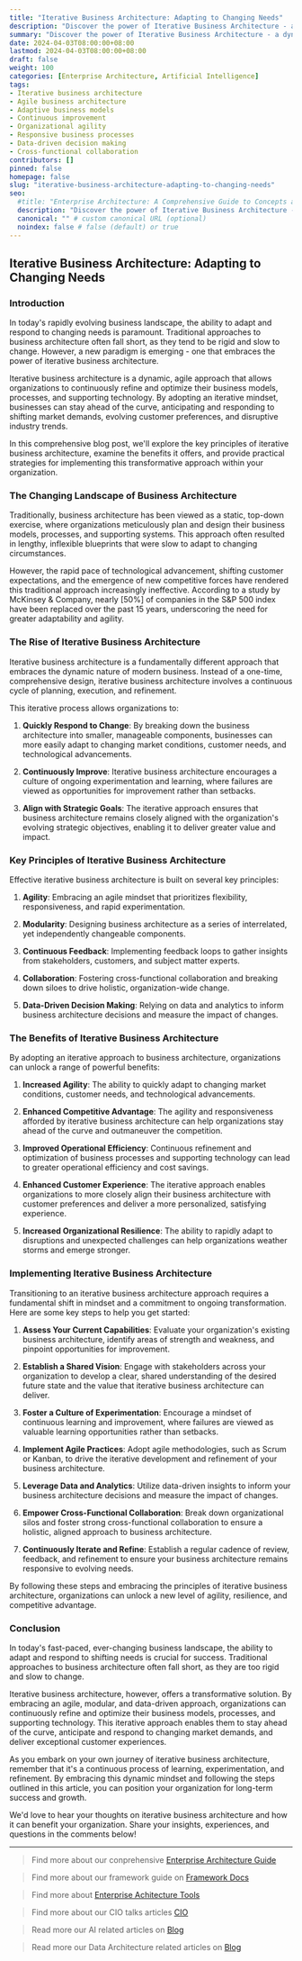 ```yaml
---
title: "Iterative Business Architecture: Adapting to Changing Needs"
description: "Discover the power of Iterative Business Architecture - a dynamic, agile approach that empowers organizations to continuously adapt and respond to changing market needs. Learn how to unlock increased agility, competitive advantage, and organizational resilience."
summary: "Discover the power of Iterative Business Architecture - a dynamic, agile approach that empowers organizations to continuously adapt and respond to changing market needs. Learn how to unlock increased agility, competitive advantage, and organizational resilience."
date: 2024-04-03T08:00:00+08:00
lastmod: 2024-04-03T08:00:00+08:00
draft: false
weight: 100
categories: [Enterprise Architecture, Artificial Intelligence]
tags: 
- Iterative business architecture
- Agile business architecture
- Adaptive business models
- Continuous improvement
- Organizational agility
- Responsive business processes
- Data-driven decision making
- Cross-functional collaboration
contributors: []
pinned: false
homepage: false
slug: "iterative-business-architecture-adapting-to-changing-needs"
seo:
  #title: "Enterprise Architecture: A Comprehensive Guide to Concepts and Industry Practices" # custom title (optional)
  description: "Discover the power of Iterative Business Architecture - a dynamic, agile approach that empowers organizations to continuously adapt and respond to changing market needs. Learn how to unlock increased agility, competitive advantage, and organizational resilience." # custom description (recommended)
  canonical: "" # custom canonical URL (optional)
  noindex: false # false (default) or true
---
```


## Iterative Business Architecture: Adapting to Changing Needs

### Introduction

In today's rapidly evolving business landscape, the ability to adapt and respond to changing needs is paramount. Traditional approaches to business architecture often fall short, as they tend to be rigid and slow to change. However, a new paradigm is emerging - one that embraces the power of iterative business architecture.

Iterative business architecture is a dynamic, agile approach that allows organizations to continuously refine and optimize their business models, processes, and supporting technology. By adopting an iterative mindset, businesses can stay ahead of the curve, anticipating and responding to shifting market demands, evolving customer preferences, and disruptive industry trends.

In this comprehensive blog post, we'll explore the key principles of iterative business architecture, examine the benefits it offers, and provide practical strategies for implementing this transformative approach within your organization.

### The Changing Landscape of Business Architecture

Traditionally, business architecture has been viewed as a static, top-down exercise, where organizations meticulously plan and design their business models, processes, and supporting systems. This approach often resulted in lengthy, inflexible blueprints that were slow to adapt to changing circumstances.

However, the rapid pace of technological advancement, shifting customer expectations, and the emergence of new competitive forces have rendered this traditional approach increasingly ineffective. According to a study by McKinsey & Company, nearly [50%] of companies in the S&P 500 index have been replaced over the past 15 years, underscoring the need for greater adaptability and agility.

### The Rise of Iterative Business Architecture

Iterative business architecture is a fundamentally different approach that embraces the dynamic nature of modern business. Instead of a one-time, comprehensive design, iterative business architecture involves a continuous cycle of planning, execution, and refinement.

This iterative process allows organizations to:

1. **Quickly Respond to Change**: By breaking down the business architecture into smaller, manageable components, businesses can more easily adapt to changing market conditions, customer needs, and technological advancements.

2. **Continuously Improve**: Iterative business architecture encourages a culture of ongoing experimentation and learning, where failures are viewed as opportunities for improvement rather than setbacks.

3. **Align with Strategic Goals**: The iterative approach ensures that business architecture remains closely aligned with the organization's evolving strategic objectives, enabling it to deliver greater value and impact.

### Key Principles of Iterative Business Architecture

Effective iterative business architecture is built on several key principles:

1. **Agility**: Embracing an agile mindset that prioritizes flexibility, responsiveness, and rapid experimentation.

2. **Modularity**: Designing business architecture as a series of interrelated, yet independently changeable components.

3. **Continuous Feedback**: Implementing feedback loops to gather insights from stakeholders, customers, and subject matter experts.

4. **Collaboration**: Fostering cross-functional collaboration and breaking down siloes to drive holistic, organization-wide change.

5. **Data-Driven Decision Making**: Relying on data and analytics to inform business architecture decisions and measure the impact of changes.

### The Benefits of Iterative Business Architecture

By adopting an iterative approach to business architecture, organizations can unlock a range of powerful benefits:

1. **Increased Agility**: The ability to quickly adapt to changing market conditions, customer needs, and technological advancements.

2. **Enhanced Competitive Advantage**: The agility and responsiveness afforded by iterative business architecture can help organizations stay ahead of the curve and outmaneuver the competition.

3. **Improved Operational Efficiency**: Continuous refinement and optimization of business processes and supporting technology can lead to greater operational efficiency and cost savings.

4. **Enhanced Customer Experience**: The iterative approach enables organizations to more closely align their business architecture with customer preferences and deliver a more personalized, satisfying experience.

5. **Increased Organizational Resilience**: The ability to rapidly adapt to disruptions and unexpected challenges can help organizations weather storms and emerge stronger.

### Implementing Iterative Business Architecture

Transitioning to an iterative business architecture approach requires a fundamental shift in mindset and a commitment to ongoing transformation. Here are some key steps to help you get started:

1. **Assess Your Current Capabilities**: Evaluate your organization's existing business architecture, identify areas of strength and weakness, and pinpoint opportunities for improvement.

2. **Establish a Shared Vision**: Engage with stakeholders across your organization to develop a clear, shared understanding of the desired future state and the value that iterative business architecture can deliver.

3. **Foster a Culture of Experimentation**: Encourage a mindset of continuous learning and improvement, where failures are viewed as valuable learning opportunities rather than setbacks.

4. **Implement Agile Practices**: Adopt agile methodologies, such as Scrum or Kanban, to drive the iterative development and refinement of your business architecture.

5. **Leverage Data and Analytics**: Utilize data-driven insights to inform your business architecture decisions and measure the impact of changes.

6. **Empower Cross-Functional Collaboration**: Break down organizational silos and foster strong cross-functional collaboration to ensure a holistic, aligned approach to business architecture.

7. **Continuously Iterate and Refine**: Establish a regular cadence of review, feedback, and refinement to ensure your business architecture remains responsive to evolving needs.

By following these steps and embracing the principles of iterative business architecture, organizations can unlock a new level of agility, resilience, and competitive advantage.

### Conclusion

In today's fast-paced, ever-changing business landscape, the ability to adapt and respond to shifting needs is crucial for success. Traditional approaches to business architecture often fall short, as they are too rigid and slow to change.

Iterative business architecture, however, offers a transformative solution. By embracing an agile, modular, and data-driven approach, organizations can continuously refine and optimize their business models, processes, and supporting technology. This iterative approach enables them to stay ahead of the curve, anticipate and respond to changing market demands, and deliver exceptional customer experiences.

As you embark on your own journey of iterative business architecture, remember that it's a continuous process of learning, experimentation, and refinement. By embracing this dynamic mindset and following the steps outlined in this article, you can position your organization for long-term success and growth.

We'd love to hear your thoughts on iterative business architecture and how it can benefit your organization. Share your insights, experiences, and questions in the comments below!


---

> Find more about our conprehensive [Enterprise Architecture Guide](/docs/ultimate-guides/chapter-1.1-introduction-of-enterprise-architecture/)

> Find more about our framework guide on [Framework Docs](/docs/frameworks/)

> Find more about [Enterprise Achitecture Tools](/docs/software-tools/)

> Find more about our CIO talks articles [CIO](/tags/cio/)

> Read more our AI related articles on [Blog](/tags/artificial-intelligence/)

> Read more our Data Architecture related articles on [Blog](/tags/data-architecture/)
